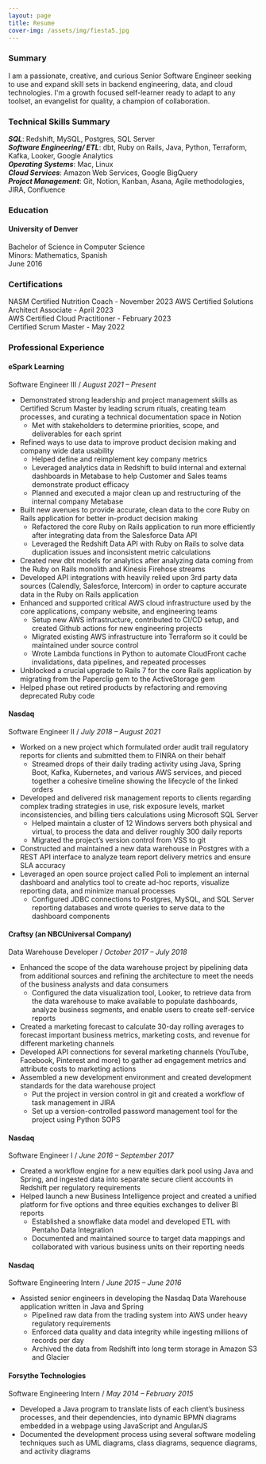 ```yaml
---
layout: page
title: Resume
cover-img: /assets/img/fiesta5.jpg
---
```


### Summary
I am a passionate, creative, and curious Senior Software Engineer seeking to use and expand skill sets in backend engineering, data, and cloud technologies. I'm a growth focused self-learner ready to adapt to any toolset, an evangelist for quality, a champion of collaboration.

### Technical Skills Summary
***SQL***: Redshift, MySQL, Postgres, SQL Server  
***Software Engineering/ ETL***: dbt, Ruby on Rails, Java, Python, Terraform, Kafka, Looker, Google Analytics  
***Operating Systems***: Mac, Linux  
***Cloud Services***: Amazon Web Services, Google BigQuery  
***Project Management***: Git, Notion, Kanban, Asana, Agile methodologies, JIRA, Confluence  

### Education
#### University of Denver  
Bachelor of Science in Computer Science  
Minors: Mathematics, Spanish  
June 2016  

### Certifications
NASM Certified Nutrition Coach - November 2023
AWS Certified Solutions Architect Associate - April 2023  
AWS Certified Cloud Practitioner - February 2023  
Certified Scrum Master - May 2022  

### Professional Experience
#### eSpark Learning 
Software Engineer III   /    *August 2021 – Present*   
* Demonstrated strong leadership and project management skills as Certified Scrum Master by leading scrum rituals, creating team processes, and curating a technical documentation space in Notion
    * Met with stakeholders to determine priorities, scope, and deliverables for each sprint
* Refined ways to use data to improve product decision making and company wide data usability
    * Helped define and reimplement key company metrics
    * Leveraged analytics data in Redshift to build internal and external dashboards in Metabase to help Customer and Sales teams demonstrate product efficacy
    * Planned and executed a major clean up and restructuring of the internal company Metabase
* Built new avenues to provide accurate, clean data to the core Ruby on Rails application for better in-product decision making
    * Refactored the core Ruby on Rails application to run more efficiently after integrating data from the Salesforce Data API
    * Leveraged the Redshift Data API with Ruby on Rails to solve data duplication issues and inconsistent metric calculations
* Created new dbt models for analytics after analyzing data coming from the Ruby on Rails monolith and Kinesis Firehose streams
* Developed API integrations with heavily relied upon 3rd party data sources (Calendly, Salesforce, Intercom) in order to capture accurate data in the Ruby on Rails application
* Enhanced and supported critical AWS cloud infrastructure used by the core applications, company website, and engineering teams
    * Setup new AWS infrastructure, contributed to CI/CD setup, and created Github actions for new engineering projects
    * Migrated existing AWS infrastructure into Terraform so it could be maintained under source control
    * Wrote Lambda functions in Python to automate CloudFront cache invalidations, data pipelines, and repeated processes
* Unblocked a crucial upgrade to Rails 7 for the core Rails application by migrating from the Paperclip gem to the ActiveStorage gem
* Helped phase out retired products by refactoring and removing deprecated Ruby code

#### Nasdaq 
Software Engineer II   /   *July 2018 – August 2021*
* Worked on a new project which formulated order audit trail regulatory reports for clients and submitted them to FINRA on their behalf
    * Streamed drops of their daily trading activity using Java, Spring Boot, Kafka, Kubernetes, and various AWS services, and pieced together a cohesive timeline showing the lifecycle of the linked orders
* Developed and delivered risk management reports to clients regarding complex trading strategies in use, risk exposure levels, market inconsistencies, and billing tiers calculations using Microsoft SQL Server
    * Helped maintain a cluster of 12 Windows servers both physical and virtual, to process the data and deliver roughly 300 daily reports
    * Migrated the project’s version control from VSS to git
* Constructed and maintained a new data warehouse in Postgres with a REST API interface to analyze team report delivery metrics and ensure SLA accuracy
* Leveraged an open source project called Poli to implement an internal dashboard and analytics tool to create ad-hoc reports, visualize reporting data, and minimize manual processes
    * Configured JDBC connections to Postgres, MySQL, and SQL Server reporting databases and wrote queries to serve data to the dashboard components

#### Craftsy (an NBCUniversal Company) 
Data Warehouse Developer   /   *October 2017 – July 2018*  
* Enhanced the scope of the data warehouse project by pipelining data from additional sources and refining the architecture to meet the needs of the business analysts and data consumers
    * Configured the data visualization tool, Looker, to retrieve data from the data warehouse to make available to populate dashboards, analyze business segments, and enable users to create self-service reports
* Created a marketing forecast to calculate 30-day rolling averages to forecast important business metrics, marketing costs, and revenue for different marketing channels
* Developed API connections for several marketing channels (YouTube, Facebook, Pinterest and more) to gather ad engagement metrics and attribute costs to marketing actions
* Assembled a new development environment and created development standards for the data warehouse project
    * Put the project in version control in git and created a workflow of task management in JIRA
    * Set up a version-controlled password management tool for the project using Python SOPS

#### Nasdaq
Software Engineer I   /   *June 2016 – September 2017*  
* Created a workflow engine for a new equities dark pool using Java and Spring, and ingested data into separate secure client accounts in Redshift per regulatory requirements
* Helped launch a new Business Intelligence project and created a unified platform for five options and three equities exchanges to deliver BI reports
    * Established a snowflake data model and developed ETL with Pentaho Data Integration
    * Documented and maintained source to target data mappings and collaborated with various business units on their reporting needs

#### Nasdaq
Software Engineering Intern   /   *June 2015 – June 2016*
* Assisted senior engineers in developing the Nasdaq Data Warehouse application written in Java and Spring
    * Pipelined raw data from the trading system into AWS under heavy regulatory requirements
    * Enforced data quality and data integrity while ingesting millions of records per day
    * Archived the data from Redshift into long term storage in Amazon S3 and Glacier

#### Forsythe Technologies
Software Engineering Intern   /   *May 2014 – February 2015*
* Developed a Java program to translate lists of each client’s business processes, and their dependencies, into dynamic BPMN diagrams embedded in a webpage using JavaScript and AngularJS
* Documented the development process using several software modeling techniques such as UML diagrams, class diagrams, sequence diagrams, and activity diagrams